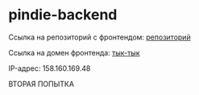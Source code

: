 # pindie-backend


Ссылка на репозиторий с фронтендом: [репозиторий](https://github.com/sitnikovGOSHA/pindie-frontend.git)

Ссылка на домен фронтенда: [тык-тык](https://goshapindiefrontyp.nomoredomainswork.ru/)

IP-адрес: 158.160.169.48

ВТОРАЯ ПОПЫТКА
